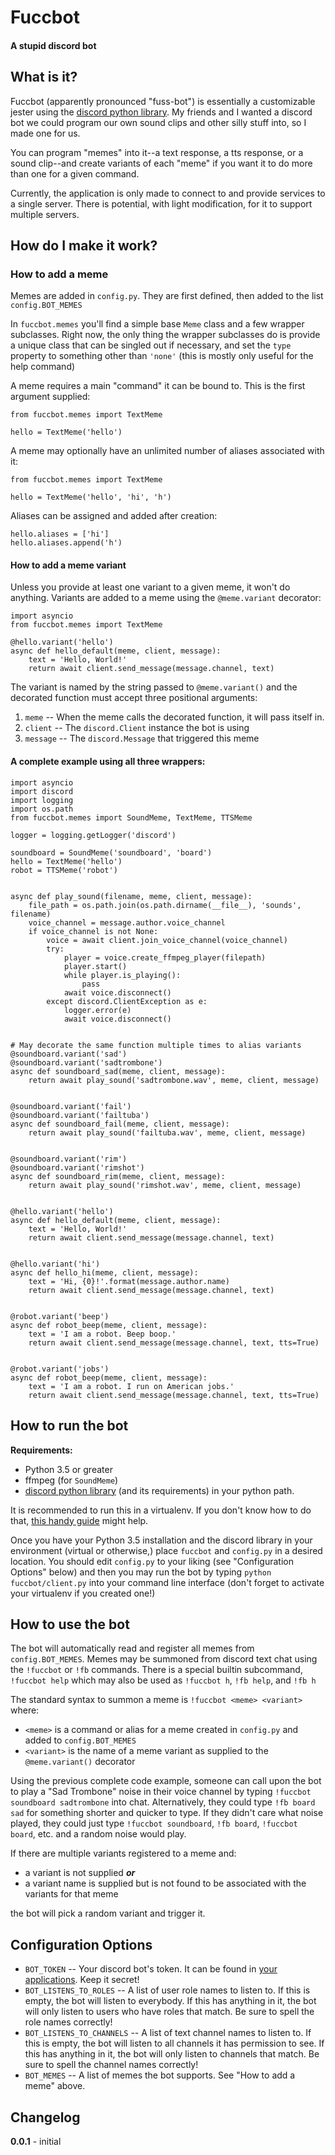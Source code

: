 # Fuccbot
#### A stupid discord bot

## What is it?
 Fuccbot (apparently pronounced "fuss-bot") is essentially
a customizable jester using the [discord python library](https://github.com/Rapptz/discord.py).
My friends and I wanted a discord bot we could program our own sound clips and other
silly stuff into, so I made one for us.

You can program "memes" into it--a text response, a tts response, or a sound
clip--and create variants of each "meme" if you want it to do more than one for
a given command.

Currently, the application is only made to connect to and provide services to a
single server. There is potential, with light modification, for it to support multiple
servers.

## How do I make it work?

### How to add a meme

Memes are added in `config.py`. They are first defined, then added to the list
`config.BOT_MEMES`

In `fuccbot.memes` you'll find a simple base `Meme` class and a few wrapper subclasses.
Right now, the only thing the wrapper subclasses do is provide a unique class that
can be singled out if necessary, and set the `type` property to something other
than `'none'` (this is mostly only useful for the help command)

A meme requires a main "command" it can be bound to. This is the first argument
supplied:

    from fuccbot.memes import TextMeme

    hello = TextMeme('hello')

A meme may optionally have an unlimited number of aliases associated with it:

    from fuccbot.memes import TextMeme

    hello = TextMeme('hello', 'hi', 'h')

Aliases can be assigned and added after creation:

    hello.aliases = ['hi']
    hello.aliases.append('h')

#### How to add a meme variant

Unless you provide at least one variant to a given meme, it won't do anything.
Variants are added to a meme using the `@meme.variant` decorator:

    import asyncio
    from fuccbot.memes import TextMeme

    @hello.variant('hello')
    async def hello_default(meme, client, message):
        text = 'Hello, World!'
        return await client.send_message(message.channel, text)

The variant is named by the string passed to `@meme.variant()` and the decorated
function must accept three positional arguments:

1. `meme` -- When the meme calls the decorated function, it will pass itself in.
2. `client` -- The `discord.Client` instance the bot is using
3. `message` -- The `discord.Message` that triggered this meme

#### A complete example using all three wrappers:

    import asyncio
    import discord
    import logging
    import os.path
    from fuccbot.memes import SoundMeme, TextMeme, TTSMeme

    logger = logging.getLogger('discord')

    soundboard = SoundMeme('soundboard', 'board')
    hello = TextMeme('hello')
    robot = TTSMeme('robot')


    async def play_sound(filename, meme, client, message):
        file_path = os.path.join(os.path.dirname(__file__), 'sounds', filename)
        voice_channel = message.author.voice_channel
        if voice_channel is not None:
            voice = await client.join_voice_channel(voice_channel)
            try:
                player = voice.create_ffmpeg_player(filepath)
                player.start()
                while player.is_playing():
                    pass
                await voice.disconnect()
            except discord.ClientException as e:
                logger.error(e)
                await voice.disconnect()


    # May decorate the same function multiple times to alias variants
    @soundboard.variant('sad')
    @soundboard.variant('sadtrombone')
    async def soundboard_sad(meme, client, message):
        return await play_sound('sadtrombone.wav', meme, client, message)


    @soundboard.variant('fail')
    @soundboard.variant('failtuba')
    async def soundboard_fail(meme, client, message):
        return await play_sound('failtuba.wav', meme, client, message)


    @soundboard.variant('rim')
    @soundboard.variant('rimshot')
    async def soundboard_rim(meme, client, message):
        return await play_sound('rimshot.wav', meme, client, message)


    @hello.variant('hello')
    async def hello_default(meme, client, message):
        text = 'Hello, World!'
        return await client.send_message(message.channel, text)


    @hello.variant('hi')
    async def hello_hi(meme, client, message):
        text = 'Hi, {0}!'.format(message.author.name)
        return await client.send_message(message.channel, text)


    @robot.variant('beep')
    async def robot_beep(meme, client, message):
        text = 'I am a robot. Beep boop.'
        return await client.send_message(message.channel, text, tts=True)


    @robot.variant('jobs')
    async def robot_beep(meme, client, message):
        text = 'I am a robot. I run on American jobs.'
        return await client.send_message(message.channel, text, tts=True)

## How to run the bot

**Requirements:**

* Python 3.5 or greater
* ffmpeg (for `SoundMeme`)
* [discord python library](https://github.com/Rapptz/discord.py) (and its requirements)
in your python path.

It is recommended to run this in a virtualenv. If you don't know how to do that,
[this handy guide](http://docs.python-guide.org/en/latest/dev/virtualenvs/) might help.

Once you have your Python 3.5 installation and the discord library in your environment
(virtual or otherwise,) place `fuccbot` and `config.py` in a desired location. You should
 edit `config.py` to your liking (see "Configuration Options" below) and then you may run
 the bot by typing `python fuccbot/client.py` into your command line interface (don't
 forget to activate your virtualenv if you created one!)

## How to use the bot

The bot will automatically read and register all memes from `config.BOT_MEMES`. Memes
may be summoned from discord text chat using the `!fuccbot` or `!fb` commands. There
is a special builtin subcommand, `!fuccbot help` which may also be used as `!fuccbot h`,
`!fb help`, and `!fb h`

The standard syntax to summon a meme is `!fuccbot <meme> <variant>` where:

* `<meme>` is a command or alias for a meme created in `config.py` and added to
`config.BOT_MEMES`
* `<variant>` is the name of a meme variant as supplied to the `@meme.variant()` decorator

Using the previous complete code example, someone can call upon the bot to play a
"Sad Trombone" noise in their voice channel by typing `!fuccbot soundboard sadtrombone`
into chat. Alternatively, they could type `!fb board sad` for something shorter and
quicker to type. If they didn't care what noise played, they could just type
`!fuccbot soundboard`, `!fb board`, `!fuccbot board`, etc. and a random noise would
play.

If there are multiple variants registered to a meme and:
* a variant is not supplied
***or***
* a variant name is supplied but is not found to be associated with the variants
for that meme

the bot will pick a random variant and trigger it.

## Configuration Options

* `BOT_TOKEN` -- Your discord bot's token. It can be found in
[your applications](https://discordapp.com/developers/applications/me). Keep it secret!
* `BOT_LISTENS_TO_ROLES` -- A list of user role names to listen to. If this is empty,
the bot will listen to everybody. If this has anything in it, the bot will only listen
to users who have roles that match. Be sure to spell the role names correctly!
* `BOT_LISTENS_TO_CHANNELS` -- A list of text channel names to listen to. If this is empty,
the bot will listen to all channels it has permission to see. If this has anything in it,
the bot will only listen to channels that match. Be sure to spell the channel names correctly!
* `BOT_MEMES` -- A list of memes the bot supports. See "How to add a meme" above.

## Changelog

**0.0.1** - initial
